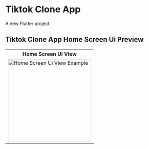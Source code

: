# Tiktok Clone App

A new Flutter project.

<!-- 
## Add This Packages 
firebase_core: ^2.13.1
get: ^4.6.5
firebase_auth: ^4.6.2
cloud_firestore: ^4.8.0
firebase_storage: ^11.2.2 -->

<!--  
##  Creating User Complete Firebase  -->


## Tiktok Clone App Home Screen Ui Preview


<table>
  
  
<tr>                    
   <th>Home Screen  Ui View</th>
  
</tr>  
  
  
  
<tr>

<td>
  <img src="https://github.com/mdsomad/Tiktok-Clone-App/assets/103892160/82460ce6-0011-488e-9f13-4e431d16897b" alt="Home Screen Ui View Example" width="260"/>
</td>

  
</tr>


</table>
